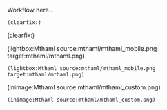 <!--
Title: How it works
Description: Overview of the Pype work-flow
Keywords: pype, overview, workflow
-->
Workflow here..

```
(clearfix:)
```

(clearfix:)

(lightbox:Mthaml source:mthaml/mthaml_mobile.png target:mthaml/mthaml.png)

```
(lightbox:Mthaml source:mthaml/mthaml_mobile.png target:mthaml/mthaml.png)
```

(inimage:Mthaml source:mthaml/mthaml_custom.png)

```
(inimage:Mthaml source:mthaml/mthaml_custom.png)
```
